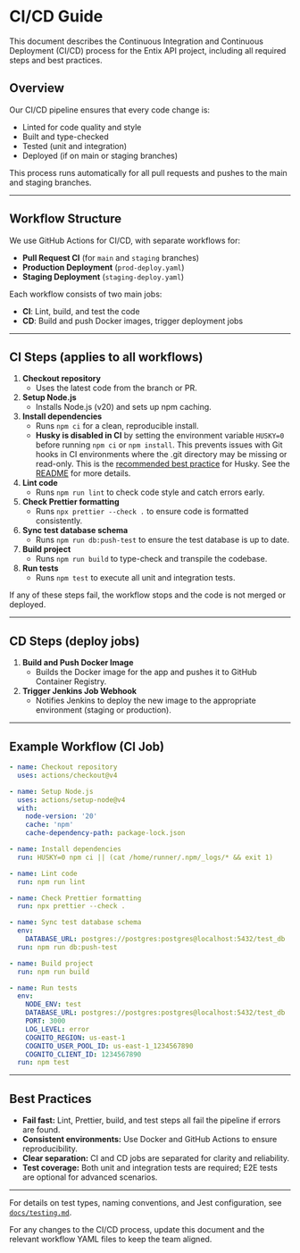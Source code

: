 # CI/CD Guide

This document describes the Continuous Integration and Continuous Deployment (CI/CD) process for the Entix API project, including all required steps and best practices.

## Overview

Our CI/CD pipeline ensures that every code change is:

- Linted for code quality and style
- Built and type-checked
- Tested (unit and integration)
- Deployed (if on main or staging branches)

This process runs automatically for all pull requests and pushes to the main and staging branches.

---

## Workflow Structure

We use GitHub Actions for CI/CD, with separate workflows for:

- **Pull Request CI** (for `main` and `staging` branches)
- **Production Deployment** (`prod-deploy.yaml`)
- **Staging Deployment** (`staging-deploy.yaml`)

Each workflow consists of two main jobs:

- **CI**: Lint, build, and test the code
- **CD**: Build and push Docker images, trigger deployment jobs

---

## CI Steps (applies to all workflows)

1. **Checkout repository**
   - Uses the latest code from the branch or PR.
2. **Setup Node.js**
   - Installs Node.js (v20) and sets up npm caching.
3. **Install dependencies**
   - Runs `npm ci` for a clean, reproducible install.
   - **Husky is disabled in CI** by setting the environment variable `HUSKY=0` before running `npm ci` or `npm install`. This prevents issues with Git hooks in CI environments where the .git directory may be missing or read-only. This is the [recommended best practice](https://typicode.github.io/husky/#/?id=ci-server-and-docker) for Husky. See the [README](../README.md#ci/cd-pipeline) for more details.
4. **Lint code**
   - Runs `npm run lint` to check code style and catch errors early.
5. **Check Prettier formatting**
   - Runs `npx prettier --check .` to ensure code is formatted consistently.
6. **Sync test database schema**
   - Runs `npm run db:push-test` to ensure the test database is up to date.
7. **Build project**
   - Runs `npm run build` to type-check and transpile the codebase.
8. **Run tests**
   - Runs `npm test` to execute all unit and integration tests.

If any of these steps fail, the workflow stops and the code is not merged or deployed.

---

## CD Steps (deploy jobs)

1. **Build and Push Docker Image**
   - Builds the Docker image for the app and pushes it to GitHub Container Registry.
2. **Trigger Jenkins Job Webhook**
   - Notifies Jenkins to deploy the new image to the appropriate environment (staging or production).

---

## Example Workflow (CI Job)

```yaml
- name: Checkout repository
  uses: actions/checkout@v4

- name: Setup Node.js
  uses: actions/setup-node@v4
  with:
    node-version: '20'
    cache: 'npm'
    cache-dependency-path: package-lock.json

- name: Install dependencies
  run: HUSKY=0 npm ci || (cat /home/runner/.npm/_logs/* && exit 1)

- name: Lint code
  run: npm run lint

- name: Check Prettier formatting
  run: npx prettier --check .

- name: Sync test database schema
  env:
    DATABASE_URL: postgres://postgres:postgres@localhost:5432/test_db
  run: npm run db:push-test

- name: Build project
  run: npm run build

- name: Run tests
  env:
    NODE_ENV: test
    DATABASE_URL: postgres://postgres:postgres@localhost:5432/test_db
    PORT: 3000
    LOG_LEVEL: error
    COGNITO_REGION: us-east-1
    COGNITO_USER_POOL_ID: us-east-1_1234567890
    COGNITO_CLIENT_ID: 1234567890
  run: npm test
```

---

## Best Practices

- **Fail fast:** Lint, Prettier, build, and test steps all fail the pipeline if errors are found.
- **Consistent environments:** Use Docker and GitHub Actions to ensure reproducibility.
- **Clear separation:** CI and CD jobs are separated for clarity and reliability.
- **Test coverage:** Both unit and integration tests are required; E2E tests are optional for advanced scenarios.

---

For details on test types, naming conventions, and Jest configuration, see [`docs/testing.md`](./testing.md).

For any changes to the CI/CD process, update this document and the relevant workflow YAML files to keep the team aligned.
